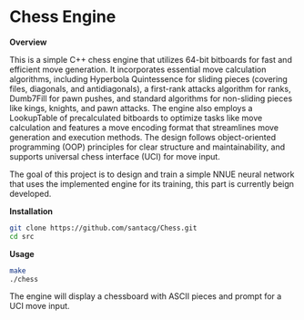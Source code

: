 # Chess Engine

**Overview**

This is a simple C++ chess engine that utilizes 64-bit bitboards for fast and efficient move generation. 
It incorporates essential move calculation algorithms, including Hyperbola Quintessence for sliding pieces (covering files, diagonals, and antidiagonals), a first-rank attacks algorithm for ranks, Dumb7Fill for pawn pushes, and standard algorithms for non-sliding pieces like kings, knights, and pawn attacks. The engine also employs a LookupTable of precalculated bitboards to optimize tasks like move calculation and features a move encoding format that streamlines move generation and execution methods.
The design follows object-oriented programming (OOP) principles for clear structure and maintainability, and supports universal chess interface (UCI) for move input.

The goal of this project is to design and train a simple NNUE neural network that uses the implemented engine for 
its training, this part is currently beign developed.

**Installation**

```bash
git clone https://github.com/santacg/Chess.git
cd src
```
**Usage**

```bash
make
./chess
```
The engine will display a chessboard with ASCII pieces and prompt for a UCI move input.
